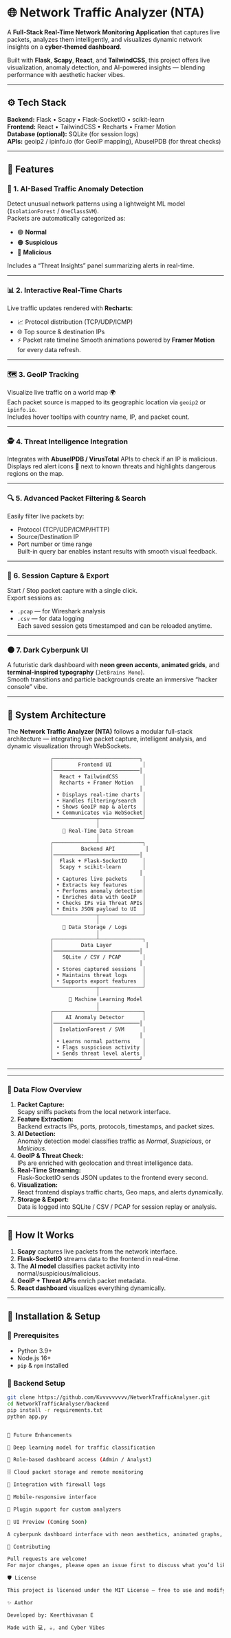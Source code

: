 # 🌐 Network Traffic Analyzer (NTA)

A **Full-Stack Real-Time Network Monitoring Application** that captures live packets, analyzes them intelligently, and visualizes dynamic network insights on a **cyber-themed dashboard**.

Built with **Flask**, **Scapy**, **React**, and **TailwindCSS**, this project offers live visualization, anomaly detection, and AI-powered insights — blending performance with aesthetic hacker vibes.  

---

## ⚙️ Tech Stack

**Backend:** Flask • Scapy • Flask-SocketIO • scikit-learn  
**Frontend:** React • TailwindCSS • Recharts • Framer Motion  
**Database (optional):** SQLite (for session logs)  
**APIs:** geoip2 / ipinfo.io (for GeoIP mapping), AbuseIPDB (for threat checks)

---

## 🚀 Features

### 🧠 1. AI-Based Traffic Anomaly Detection
Detect unusual network patterns using a lightweight ML model (`IsolationForest` / `OneClassSVM`).  
Packets are automatically categorized as:
- 🟢 **Normal**
- 🟠 **Suspicious**
- 🔴 **Malicious**

Includes a “Threat Insights” panel summarizing alerts in real-time.

---

### 📊 2. Interactive Real-Time Charts
Live traffic updates rendered with **Recharts**:
- 📈 Protocol distribution (TCP/UDP/ICMP)
- 🌐 Top source & destination IPs
- ⚡ Packet rate timeline
Smooth animations powered by **Framer Motion** for every data refresh.

---

### 🗺️ 3. GeoIP Tracking
Visualize live traffic on a world map 🌍  
Each packet source is mapped to its geographic location via `geoip2` or `ipinfo.io`.  
Includes hover tooltips with country name, IP, and packet count.

---

### 🕵️ 4. Threat Intelligence Integration
Integrates with **AbuseIPDB / VirusTotal** APIs to check if an IP is malicious.  
Displays red alert icons 🔴 next to known threats and highlights dangerous regions on the map.

---

### 🔍 5. Advanced Packet Filtering & Search
Easily filter live packets by:
- Protocol (TCP/UDP/ICMP/HTTP)
- Source/Destination IP
- Port number or time range  
Built-in query bar enables instant results with smooth visual feedback.

---

### 💾 6. Session Capture & Export
Start / Stop packet capture with a single click.  
Export sessions as:
- `.pcap` — for Wireshark analysis  
- `.csv` — for data logging  
Each saved session gets timestamped and can be reloaded anytime.

---

### 🌑 7. Dark Cyberpunk UI
A futuristic dark dashboard with **neon green accents**, **animated grids**, and **terminal-inspired typography** (`JetBrains Mono`).  
Smooth transitions and particle backgrounds create an immersive “hacker console” vibe.

---

## 🧩 System Architecture

The **Network Traffic Analyzer (NTA)** follows a modular full-stack architecture — integrating live packet capture, intelligent analysis, and dynamic visualization through WebSockets.

                  ┌────────────────────────────┐
                  │        Frontend UI          │
                  │────────────────────────────│
                  │  React + TailwindCSS        │
                  │  Recharts + Framer Motion   │
                  │                            │
                  │ • Displays real-time charts │
                  │ • Handles filtering/search  │
                  │ • Shows GeoIP map & alerts  │
                  │ • Communicates via WebSocket│
                  └──────────────┬──────────────┘
                                 │
                      🔁 Real-Time Data Stream
                                 │
                  ┌──────────────┴──────────────┐
                  │         Backend API          │
                  │────────────────────────────│
                  │  Flask + Flask-SocketIO     │
                  │  Scapy + scikit-learn       │
                  │                            │
                  │ • Captures live packets     │
                  │ • Extracts key features     │
                  │ • Performs anomaly detection│
                  │ • Enriches data with GeoIP  │
                  │ • Checks IPs via Threat APIs│
                  │ • Emits JSON payload to UI  │
                  └──────────────┬──────────────┘
                                 │
                      🔁 Data Storage / Logs
                                 │
                  ┌──────────────┴──────────────┐
                  │         Data Layer           │
                  │────────────────────────────│
                  │   SQLite / CSV / PCAP       │
                  │                            │
                  │ • Stores captured sessions  │
                  │ • Maintains threat logs     │
                  │ • Supports export features  │
                  └──────────────┬──────────────┘
                                 │
                        🧠 Machine Learning Model
                                 │
                  ┌──────────────┴──────────────┐
                  │    AI Anomaly Detector      │
                  │────────────────────────────│
                  │  IsolationForest / SVM      │
                  │                            │
                  │ • Learns normal patterns    │
                  │ • Flags suspicious activity │
                  │ • Sends threat level alerts │
                  └────────────────────────────┘



---

---

### 🧠 **Data Flow Overview**

1. **Packet Capture:**  
   Scapy sniffs packets from the local network interface.  
2. **Feature Extraction:**  
   Backend extracts IPs, ports, protocols, timestamps, and packet sizes.  
3. **AI Detection:**  
   Anomaly detection model classifies traffic as *Normal*, *Suspicious*, or *Malicious*.  
4. **GeoIP & Threat Check:**  
   IPs are enriched with geolocation and threat intelligence data.  
5. **Real-Time Streaming:**  
   Flask-SocketIO sends JSON updates to the frontend every second.  
6. **Visualization:**  
   React frontend displays traffic charts, Geo maps, and alerts dynamically.  
7. **Storage & Export:**  
   Data is logged into SQLite / CSV / PCAP for session replay or analysis.

---


## 🧠 How It Works

1. **Scapy** captures live packets from the network interface.  
2. **Flask-SocketIO** streams data to the frontend in real-time.  
3. The **AI model** classifies packet activity into normal/suspicious/malicious.  
4. **GeoIP + Threat APIs** enrich packet metadata.  
5. **React dashboard** visualizes everything dynamically.

---

## 🧰 Installation & Setup

### 🔹 Prerequisites
- Python 3.9+
- Node.js 16+
- `pip` & `npm` installed

### 🔹 Backend Setup
```bash
git clone https://github.com/Kvvvvvvvvv/NetworkTrafficAnalyser.git
cd NetworkTrafficAnalyser/backend
pip install -r requirements.txt
python app.py


🧠 Future Enhancements

🧬 Deep learning model for traffic classification

🔐 Role-based dashboard access (Admin / Analyst)

🗄️ Cloud packet storage and remote monitoring

📡 Integration with firewall logs

📱 Mobile-responsive interface

🧰 Plugin support for custom analyzers

🎨 UI Preview (Coming Soon)

A cyberpunk dashboard interface with neon aesthetics, animated graphs, and a “Threat Matrix” panel.

🤝 Contributing

Pull requests are welcome!
For major changes, please open an issue first to discuss what you’d like to modify or add.

🛡️ License

This project is licensed under the MIT License — free to use and modify with attribution.

✨ Author

Developed by: Keerthivasan E

Made with 💻, ☕, and Cyber Vibes



